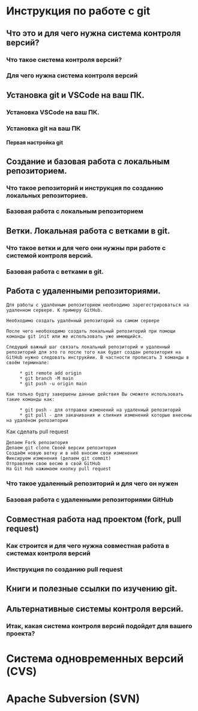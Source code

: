 # Инструкция по работе с git

## Что это и для чего нужна система контроля версий?

### Что такое система контроля версий?

### Для чего нужна система контроля версий

## Установка git и VSCode на ваш ПК.

### Установка VSCode на ваш ПК.

### Установка git на ваш ПК

#### Первая настройка git

## Создание и базовая работа с локальным репозиторием.

### Что такое репозиторий и инструкция по созданию локальных репозиториев.

### Базовая работа с локальным репозиторием

## Ветки. Локальная работа с ветками в git.

### Что такое ветки и для чего они нужны при работе с системой контроля версий.

### Базовая работа с ветками в git.

## Работа с удаленными репозиториями.

    Для работы с удалённым репозиторием необходимо зарегестрироваться на удаленном сервере. К примеру GitHub.

    Необходимо создать удалённый репозиторий на самом сервере

    После чего необоходимо создать локальный репозиторий при помощи команды git init или же использовать уже имеющийся.

    Следущий важный шаг связать локальный репозиторий и удаленный репозиторий для это го после того как будет создан репозитория на GitHub нужно следовать инструкйии. В частности прописать 3 команды в своём терминале:

         * git remote add origin
         * git branch -M main
         * git push -u origin main

    Как только будту завершены данные действия Вы сможете использовать такие команды как:

         * git push - для отправки изменений на удаленный репозиторий
         * git pull - для закачивания и слияния изменений которые внесены на удалёном репозитории

Как сделать pull request

    Делаем Fork репозитория
    Делаем git clone Своей версии репозитория
    Создаём новую ветку и в нёё вносим свои изменения
    Фиксируем изменения (делаем git commit)
    Отправляем свою весию в свой GitHub
    На Git Hub нажимаем кнопку pull request


### Что такое удаленный репозиторий и для чего он нужен

### Базовая работа с удаленными репозиториями GitHub

## Совместная работа над проектом (fork, pull request)

### Как строится и для чего нужна совместная работа в системах контроля версий

### Инструкция по созданию pull request

## Книги и полезные ссылки по изучению git.

## Альтернативные системы контроля версий.

### Итак, какая система контроля версий подойдет для вашего проекта?

# Система одновременных версий (CVS)

# Apache Subversion (SVN)



